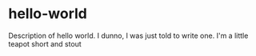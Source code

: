 # hello-world
Description of hello world. I dunno, I was just told to write one.
I'm a little teapot short and stout
